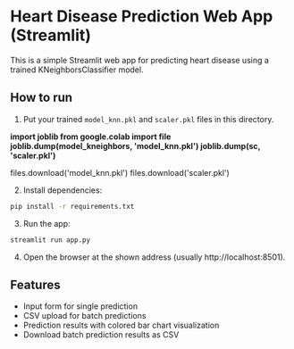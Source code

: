 # Heart Disease Prediction Web App (Streamlit)

This is a simple Streamlit web app for predicting heart disease using a trained KNeighborsClassifier model.

## How to run

1. Put your trained `model_knn.pkl` and `scaler.pkl` files in this directory.

**import joblib
from google.colab import file
joblib.dump(model_kneighbors, 'model_knn.pkl')
joblib.dump(sc, 'scaler.pkl')**

files.download('model_knn.pkl')
files.download('scaler.pkl')

2. Install dependencies:

```bash
pip install -r requirements.txt
```

3. Run the app:

```bash
streamlit run app.py
```

4. Open the browser at the shown address (usually http://localhost:8501).

## Features

- Input form for single prediction
- CSV upload for batch predictions
- Prediction results with colored bar chart visualization
- Download batch prediction results as CSV
